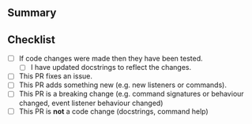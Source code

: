 ## Summary

<!-- What is this pull request for? Does it fix any issues? -->

## Checklist

<!-- Put an x inside [ ] to check it, like so: [x] -->

- [ ] If code changes were made then they have been tested.
  - [ ] I have updated docstrings to reflect the changes.
- [ ] This PR fixes an issue.
- [ ] This PR adds something new (e.g. new listeners or commands).
- [ ] This PR is a breaking change (e.g. command signatures or behaviour changed, event listener behaviour changed)
- [ ] This PR is **not** a code change (docstrings, command help)
